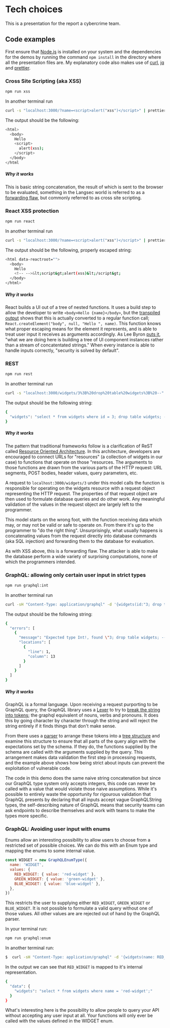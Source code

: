 # Tech choices

This is a presentation for the report a cybercrime team.

## Code examples

First ensure that [Node.js](https://nodejs.org/en/) is installed on your system and the dependencies  for the demos by running the command `npm install` in the directory where all the presentation files are. My explanatory code also makes use of [curl](https://curl.haxx.se/), [jq](https://stedolan.github.io/jq/download/) and [prettier](https://prettier.io/).

	
### Cross Site Scripting (aka XSS)

```sh
npm run xss
```
In another terminal run

```sh
curl -s "localhost:3000/?name=<script>alert("xss")</script>" | prettier --stdin --parser=html
```
The output should be the following:
```sh
<html>
  <body>
    Hello
    <script>
      alert(xss);
    </script>
  </body>
</html
```
##### Why it works

This is basic string concatenation, the result of which is sent to the browser to be evaluated, something in the Langsec world is referred to as a [forwarding flaw](http://www.cs.ru.nl/~erikpoll/publications/2018_langsec.pdf), but commonly referred to as cross site scripting. 

### React XSS protection

```sh
npm run react
```
In another terminal run
```sh
curl -s "localhost:3000/?name=<script>alert("xss")</script>" | prettier --stdin --parser=html
```
The output should be the following, properly escaped string:
```sh
<html data-reactroot="">
  <body>
    Hello
    <!-- -->&lt;script&gt;alert(xss)&lt;/script&gt;
  </body>
</html>

```
##### Why it works

React builds a UI out of a tree of nested functions. It uses a build step to allow the developer to write `<body>Hello {name}</body>`, but the [transpiled output](https://babeljs.io/en/repl#?browsers=&build=&builtIns=false&spec=false&loose=false&code_lz=MYewdgzgLgBASgUwIbFgXhgJwQRwK4CW2AFAOTYpSkCUAUKJLAN5YJgAmCmAKiAMpRMBMAHMYAXxgZs-IgjIVUAWnYgAtgHoIXAG5ca9cNBgIAHgAdsECFNaySpM5YTWDDY0nPnbTqxGJ0tJ7mAHQiCFBkGqQANDDEMnguUHFW5kYI1FIAfDBMtDAw7swwYEhqCBK2ickh-FwAnrQFrFB4mGCsEOmQCCFQDebypAAWUGoANjQh2hzELYXYHFy8AkKi84VbMAA8Y5PZC9u7AEYg7A3ZABIIExMgeWUV4jsaZxeHx7sa-xPZMUdqADCnRxIFgiEJgRoGxiABmAAMSOoQA&debug=false&forceAllTransforms=false&shippedProposals=false&circleciRepo=&evaluate=false&fileSize=false&timeTravel=false&sourceType=module&lineWrap=true&presets=es2015%2Creact%2Cstage-2&prettier=false&targets=&version=7.8.3&externalPlugins=) shows that this is actually converted to a regular function call; `React.createElement("body", null, "Hello ", name)`. This function knows what proper escaping means for the element it represents, and is able to treat user input it receives as arguments accordingly.
As Lee Byron [puts it](https://www.youtube.com/watch?v=NcAYsC_TKCA&feature=youtu.be&t=643), "what we are doing here is building a tree of UI component instances rather than a stream of concatentated strings." When every instance is able to handle inputs correctly, "security is solved by default".


### REST

```sh
npm run rest
```
In another terminal run
```sh
curl -s "localhost:3000/widgets/3%3B%20drop%20table%20widgets%3B%20--" | jq .
```
The output should be the following string:
```sh
{
  "widgets": "select * from widgets where id = 3; drop table widgets; --;"
}
```

##### Why it works

The pattern that traditional frameworks follow is a clarification of ReST called [Resource Oriented Architecture](https://en.wikipedia.org/wiki/Resource-oriented_architecture). In this architecture, developers are encouraged to connect URLs for "resources" (a collection of widgets in our case) to functions that operate on those "resources. The arguments to those functions are drawn from the various parts of the HTTP request: URL segments, POST bodies, header values, query parameters, etc.

A request to `localhost:3000/widgets/3` under this model calls the function is responsible for operating on the widgets resource with a request object representing the HTTP request. The properties of that request object are then used to formulate database queries and do other work. Any meaningful validation of the values in the request object are largely left to the programmer.

This model starts on the wrong foot, with the function receiving data which may, or may not be valid or safe to operate on. From there it's up to the programmer to "do the right thing". Unsurprisingly, what usually happens is concatenating values from the request directly into database commands (aka SQL injection) and forwarding them to the database for evaluation.

As with XSS above, this is a forwarding flaw. The attacker is able to make the database perform a wide variety of surprising computations, none of which the programmers intended.


### GraphQL: allowing only certain user input in strict types

```sh
npm run graphql:int
```
In another terminal run
```sh
curl -sH "Content-Type: application/graphql" -d '{widgets(id:"3; drop table widgets; --")}' localhost:3000 | jq .
```
The output should be the following string:
```sh
{
  "errors": [
    {
      "message": "Expected type Int!, found \"3; drop table widgets; --\".",
      "locations": [
        {
          "line": 1,
          "column": 13
        }
      ]
    }
  ]
}

```

##### Why it works

GraphQL is a formal language. Upon receiving a request purporting to be GraphQL query, the GraphQL library uses a [Lexer](https://github.com/graphql/graphql-js/blob/278bde0a5cd71008452b555065f19dcd1160270a/src/language/lexer.js) to try to [break the string into tokens](https://mikewilliamson.wordpress.com/2019/03/03/exploring-graphql-js/); the graphql equivalent of nouns, verbs and pronouns. It does this by going character by character through the string and will reject the string entirely if it finds things that don't make sense.

From there uses a [parser](https://github.com/graphql/graphql-js/blob/278bde0a5cd71008452b555065f19dcd1160270a/src/language/parser.js) to arrange these tokens into a [tree structure](https://astexplorer.net/#/gist/0f9c98774798c2d4877af034959bfc9c/8617ae9bae69c2d2587a6d0e27da1439c01d4194) and examine this structure to ensure that all parts of the query align with the expectations set by the schema. If they do, the functions supplied by the schema are called with the arguments supplied by the query.  This arrangement makes data validation the first step in processing requests, and the example above shows how being strict about inputs can prevent the exploitation of vulnerable code. 

The code in this demo does the same naive string concatenation but since our GraphQL type system only accepts integers, this code can never be called with a value that would violate those naive assumptions. While it's possible to entirely waste the opportunity for rigourous validation that GraphQL presents by declaring that all inputs accept vague GraphQLString types, the self-describing nature of GraphQL means that security teams can ask endpoints to describe themselves and work with teams to make the types more specific.

### GraphQL: Avoiding user input with enums

Enums allow an interesting possibility to allow users to choose from a restricted set of possible choices. We can do this with an Enum type and mapping the enums to some internal value. 

```javascript
const WIDGET = new GraphQLEnumType({
  name: 'WIDGET',
  values: {
    RED_WIDGET: { value: 'red-widget' },
    GREEN_WIDGET: { value: 'green-widget' },
    BLUE_WIDGET: { value: 'blue-widget' },
  },
})
```

This restricts the user to supplying either `RED_WIDGET`, `GREEN_WIDGET` or `BLUE_WIDGET`. It is not possible to formulate a valid query without one of those values. All other values are are rejected out of hand by the GraphQL parser.

In your terminal run:

```sh
npm run graphql:enum
```

In another terminal run:

```sh
$  curl -sH "Content-Type: application/graphql" -d '{widgets(name: RED_WIDGET)}' localhost:3000 | jq .
```

In the output we can see that `RED_WIDGET` is mapped to it's internal representation.

```sh
{
  "data": {
    "widgets": "select * from widgets where name = 'red-widget';"
  }
}
```

What's interesting here is the possibility to allow people to query your API without accepting any user input at all. Your functions will only ever be called with the values defined in the WIDGET enum.

